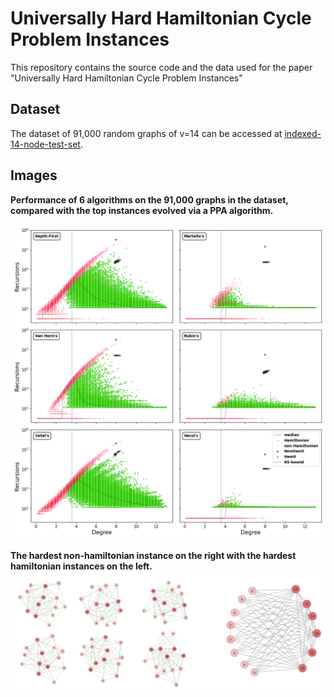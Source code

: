 # Universally Hard Hamiltonian Cycle Problem Instances
This repository contains the source code and the data used for the paper "Universally Hard Hamiltonian Cycle Problem Instances"

## Dataset
The dataset of 91,000 random graphs of v=14 can be accessed at [indexed-14-node-test-set](indexed-14-node-test-set).

## Images
**Performance of 6 algorithms on the 91,000 graphs in the dataset, compared with the top instances evolved via a PPA algorithm.**

![recursions](images/figure_2.png)

**The hardest non-hamiltonian instance on the right with the hardest hamiltonian instances on the left.**
![recursions](images/graphs.png)